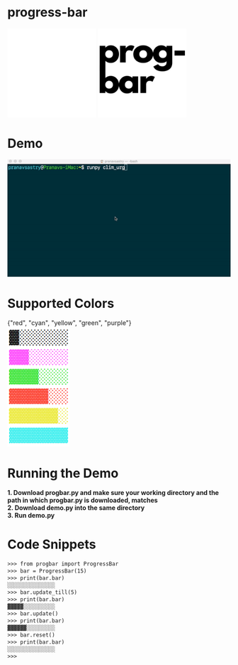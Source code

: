 # progress-bar

<p float=left>
  <img src="prog-bar-dark.png" alt="logo" width="200" />
  <img src="prog-bar-light.png" alt="logo" width="200" />
</p>

# Demo<br>
![demo](progbar_demo.gif)<br/>

# Supported Colors<br>
{"red", "cyan", "yellow", "green", "purple"}<br>
![colors](prog-bar-colors.png)<br/>

# Running the Demo<br>
**1. Download progbar.py and make sure your working directory and the path in which progbar.py is downloaded, matches <br>
2. Download demo.py into the same directory <br>
3. Run demo.py <br>**

# Code Snippets <br>
```
>>> from progbar import ProgressBar
>>> bar = ProgressBar(15)
>>> print(bar.bar)
░░░░░░░░░░░░░░░
>>> bar.update_till(5)
>>> print(bar.bar)
▓▓▓▓▓░░░░░░░░░░
>>> bar.update()
>>> print(bar.bar)
▓▓▓▓▓▓░░░░░░░░░
>>> bar.reset()
>>> print(bar.bar)
░░░░░░░░░░░░░░░
>>> 
```
